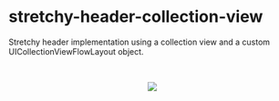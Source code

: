 # stretchy-header-collection-view
Stretchy header implementation using a collection view and a custom UICollectionViewFlowLayout object.

<br>
<p align="center">
  <img src="stretch-header.gif">
</p>

